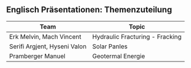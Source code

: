 ## Englisch Präsentationen: Themenzuteilung

| Team    | Topic      |
|---------|------------|
| Erk Melvin, Mach Vincent | Hydraulic Fracturing - Fracking |
| Serifi Argjent, Hyseni Valon | Solar Panles |
| Pramberger Manuel | Geotermal Energie |
